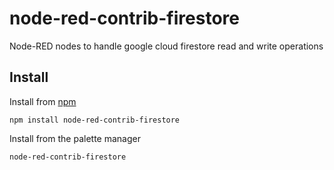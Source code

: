 # node-red-contrib-firestore

Node-RED nodes to handle google cloud firestore read and write operations

## Install
Install from [npm](https://www.npmjs.com/package/node-red-contrib-firestore)
```
npm install node-red-contrib-firestore
```

Install from the palette manager
```
node-red-contrib-firestore
```
